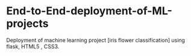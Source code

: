 # End-to-End-deployment-of-ML-projects
Deployment of machine learning project [iris flower classification] using flask, HTML5 , CSS3.

